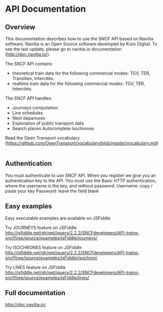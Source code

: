 # API Documentation

## Overview


This documentation describes how to use the SNCF API based on Navitia software. Navitia is an Open Source software developed by Kisio Digital. To see the last update, please go to navitia.io documentation (http://doc.navitia.io/).

The SNCF API contains
- theoretical train data for the following commercial modes: TGV, TER, Transilien, Intercités.
- realtime train data for the following commercial modes: TGV, TER, Intercités.

The SNCF API handles:
- Journeys computation
- Line schedules
- Next departures
- Exploration of public transport data
- Search places Autocomplete Isochrones

Read the Open Transport vocabulary (https://github.com/OpenTransport/vocabulary/blob/master/vocabulary.md).

## Authentication

You must authenticate to use SNCF API. When you register we give you an authentication key to the API. You must use the Basic HTTP authentication, where the username is the key, and without password. Username: copy / paste your key Password: leave the field blank

## Easy examples

Easy executable examples are available on JSFiddle

Try JOURNEYS feature on JSFiddle
http://jsfiddle.net/gh/get/jquery/2.2.2/SNCFdevelopers/API-trains-sncf/tree/source/examples/jsFiddle/journeys/

Try ISOCHRONES feature on JSFiddle
http://jsfiddle.net/gh/get/jquery/2.2.2/SNCFdevelopers/API-trains-sncf/tree/source/examples/jsFiddle/isochron/

Try LINES feature on JSFiddle
http://jsfiddle.net/gh/get/jquery/2.2.2/SNCFdevelopers/API-trains-sncf/tree/source/examples/jsFiddle/lines/



## Full documentation
http://doc.navitia.io/
